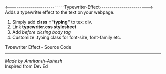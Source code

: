 <---------------------------Typewriter-Effect------------------------> <br>
Adds a typewriter effect to the text on your webpage.

1. Simply add **class ="typing"** to text div. <br>
2. Link **typewriter.css stylesheet** <br>
3. Add **<script async src="typewriter.js"></script>** _before closing body tag_ </body> <br>
4. Customize .typing class for font-size, font-family etc.

Typewriter Effect - Source Code <br><hr>
_Made by Amritansh-Ashesh_ <br>
Inspired from Dev Ed
